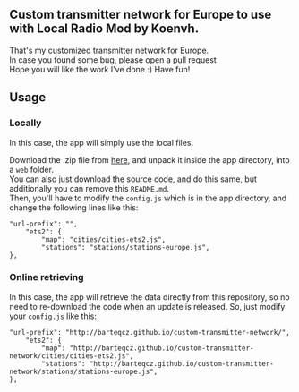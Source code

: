 ## Custom transmitter network for Europe to use with Local Radio Mod by Koenvh.

That's my customized transmitter network for Europe. <br>
In case you found some bug, please open a pull request <br>
Hope you will like the work I've done :) Have fun!

## Usage

### Locally

In this case, the app will simply use the local files.

Download the .zip file from [here](https://github.com/barteqcz/custom-transmitter-network/releases/latest), and unpack it inside the app directory, into a `web` folder. <br>
You can also just download the source code, and do this same, but additionally you can remove this `README.md`. <br>
Then, you'll have to modify the `config.js` which is in the app directory, and change the following lines like this:
```    
"url-prefix": "",
    "ets2": {
        "map": "cities/cities-ets2.js",
        "stations": "stations/stations-europe.js",
},
```

### Online retrieving

In this case, the app will retrieve the data directly from this repository, so no need to re-download the code when an update is released. So, just modify your `config.js` like this:
```    
"url-prefix": "http://barteqcz.github.io/custom-transmitter-network/",
    "ets2": {
        "map": "http://barteqcz.github.io/custom-transmitter-network/cities/cities-ets2.js",
        "stations": "http://barteqcz.github.io/custom-transmitter-network/stations/stations-europe.js",
},
```

